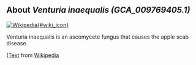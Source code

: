 
About *Venturia inaequalis (GCA\_009769405.1)* 
--------------------------------------------------------------

[![Wikipedia](/img/wikipedia_logo_v2_en.png){#wiki_icon}](http://en.wikipedia.org/wiki/Venturia_inaequalis)

Venturia inaequalis is an ascomycete fungus that causes the apple scab disease.

([Text](http://en.wikipedia.org/wiki/Venturia_inaequalis) from [Wikipedia](http://en.wikipedia.org/) 

